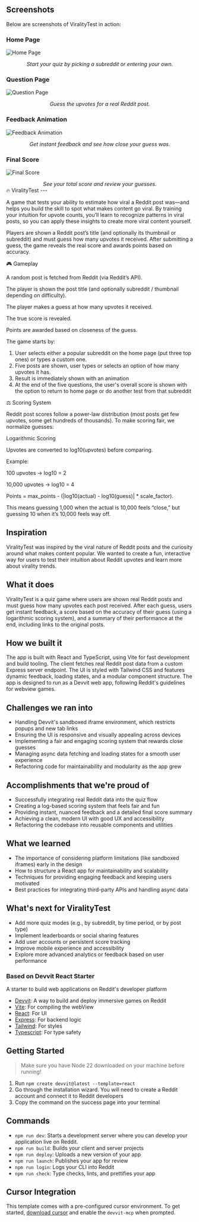 ## Screenshots

Below are screenshots of ViralityTest in action:

### Home Page
![Home Page](img/home.png)
<div align="center"><em>Start your quiz by picking a subreddit or entering your own.</em></div>

### Question Page
![Question Page](img/question.png)
<div align="center"><em>Guess the upvotes for a real Reddit post.</em></div>

### Feedback Animation
![Feedback Animation](img/feedback.png)
<div align="center"><em>Get instant feedback and see how close your guess was.</em></div>

### Final Score
![Final Score](img/final.png)
<div align="center"><em>See your total score and review your guesses.</em></div>
🔥 ViralityTest
---


A game that tests your ability to estimate how viral a Reddit post was—and helps you build the skill to spot what makes content go viral. By training your intuition for upvote counts, you’ll learn to recognize patterns in viral posts, so you can apply these insights to create more viral content yourself.

Players are shown a Reddit post’s title (and optionally its thumbnail or subreddit) and must guess how many upvotes it received. After submitting a guess, the game reveals the real score and awards points based on accuracy.

🎮 Gameplay

A random post is fetched from Reddit (via Reddit’s API).

The player is shown the post title (and optionally subreddit / thumbnail depending on difficulty).

The player makes a guess at how many upvotes it received.

The true score is revealed.

Points are awarded based on closeness of the guess.

The game starts by:
1. User selects either a popular subreddit on the home page (put three top ones) or types a custom one.
2. Five posts are shown, user types or selects an option of how many upvotes it has.
3. Result is immediately shown with an animation
4. At the end of the five questions, the user's overall score is shown with the option to return to home page or do another test from that subreddit


⚖️ Scoring System

Reddit post scores follow a power-law distribution (most posts get few upvotes, some get hundreds of thousands). To make scoring fair, we normalize guesses:

Logarithmic Scoring

Upvotes are converted to log10(upvotes) before comparing.

Example:

100 upvotes → log10 = 2

10,000 upvotes → log10 = 4

Points = max_points - (|log10(actual) - log10(guess)| * scale_factor).

This means guessing 1,000 when the actual is 10,000 feels “close,” but guessing 10 when it’s 10,000 feels way off.


## Inspiration
ViralityTest was inspired by the viral nature of Reddit posts and the curiosity around what makes content popular. We wanted to create a fun, interactive way for users to test their intuition about Reddit upvotes and learn more about virality trends.

## What it does
ViralityTest is a quiz game where users are shown real Reddit posts and must guess how many upvotes each post received. After each guess, users get instant feedback, a score based on the accuracy of their guess (using a logarithmic scoring system), and a summary of their performance at the end, including links to the original posts.

## How we built it
The app is built with React and TypeScript, using Vite for fast development and build tooling. The client fetches real Reddit post data from a custom Express server endpoint. The UI is styled with Tailwind CSS and features dynamic feedback, loading states, and a modular component structure. The app is designed to run as a Devvit web app, following Reddit's guidelines for webview games.

## Challenges we ran into
- Handling Devvit's sandboxed iframe environment, which restricts popups and new tab links
- Ensuring the UI is responsive and visually appealing across devices
- Implementing a fair and engaging scoring system that rewards close guesses
- Managing async data fetching and loading states for a smooth user experience
- Refactoring code for maintainability and modularity as the app grew

## Accomplishments that we're proud of
- Successfully integrating real Reddit data into the quiz flow
- Creating a log-based scoring system that feels fair and fun
- Providing instant, nuanced feedback and a detailed final score summary
- Achieving a clean, modern UI with good UX and accessibility
- Refactoring the codebase into reusable components and utilities

## What we learned
- The importance of considering platform limitations (like sandboxed iframes) early in the design
- How to structure a React app for maintainability and scalability
- Techniques for providing engaging feedback and keeping users motivated
- Best practices for integrating third-party APIs and handling async data

## What's next for ViralityTest
- Add more quiz modes (e.g., by subreddit, by time period, or by post type)
- Implement leaderboards or social sharing features
- Add user accounts or persistent score tracking
- Improve mobile experience and accessibility
- Explore more advanced analytics or feedback based on user performance


### Based on Devvit React Starter

A starter to build web applications on Reddit's developer platform

- [Devvit](https://developers.reddit.com/): A way to build and deploy immersive games on Reddit
- [Vite](https://vite.dev/): For compiling the webView
- [React](https://react.dev/): For UI
- [Express](https://expressjs.com/): For backend logic
- [Tailwind](https://tailwindcss.com/): For styles
- [Typescript](https://www.typescriptlang.org/): For type safety

## Getting Started

> Make sure you have Node 22 downloaded on your machine before running!

1. Run `npm create devvit@latest --template=react`
2. Go through the installation wizard. You will need to create a Reddit account and connect it to Reddit developers
3. Copy the command on the success page into your terminal

## Commands

- `npm run dev`: Starts a development server where you can develop your application live on Reddit.
- `npm run build`: Builds your client and server projects
- `npm run deploy`: Uploads a new version of your app
- `npm run launch`: Publishes your app for review
- `npm run login`: Logs your CLI into Reddit
- `npm run check`: Type checks, lints, and prettifies your app

## Cursor Integration

This template comes with a pre-configured cursor environment. To get started, [download cursor](https://www.cursor.com/downloads) and enable the `devvit-mcp` when prompted.
